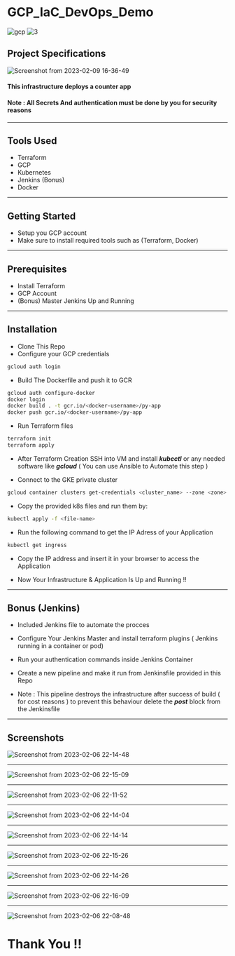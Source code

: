 # GCP_IaC_DevOps_Demo

 ![gcp](https://user-images.githubusercontent.com/103090890/217839906-7df20dbc-73b1-46f1-88cf-b656036c9e80.png)
![3](https://user-images.githubusercontent.com/103090890/218168065-77f65452-a56d-49b4-bf2a-f4cc81cc4391.png)

## Project Specifications 
![Screenshot from 2023-02-09 16-36-49](https://user-images.githubusercontent.com/103090890/217843113-dfda4ec4-7907-4f64-9716-27296ea589fa.png)

#### This infrastructure deploys a counter app  
#### Note : All Secrets And authentication must be done by you for security reasons 

-----------------------------

## Tools Used
- Terraform
- GCP 
- Kubernetes
- Jenkins (Bonus)
- Docker

------------------------------------

## Getting Started

- Setup you GCP account
- Make sure to install required tools such as (Terraform, Docker)

---------------

## Prerequisites 

- Install Terraform
- GCP Account
- (Bonus) Master Jenkins Up and Running

---------------------

## Installation 

- Clone This Repo
- Configure your GCP credentials 
``` bash
gcloud auth login
```
- Build The Dockerfile and push it to GCR 
``` bash
gcloud auth configure-docker
docker login
docker build . -t gcr.io/<docker-username>/py-app
docker push gcr.io/<docker-username>/py-app 
```
- Run Terraform files
```bash
terraform init
terraform apply
```

- After Terraform Creation SSH into VM and install ***kubectl*** or any needed software like ***gcloud*** ( You can use Ansible to Automate this step )

- Connect to the GKE private cluster 
``` bash
gcloud container clusters get-credentials <cluster_name> --zone <zone> --project <project_id>
```
- Copy the provided k8s files and run them by:
```bash
kubectl apply -f <file-name>
```

- Run the following command to get the IP Adress of your Application
``` bash
kubectl get ingress 
```
- Copy the IP address and insert it in your browser to access the Application 

- Now Your Infrastructure & Application Is Up and Running !!


------------------------------------

## Bonus (Jenkins)

- Included Jenkins file to automate the procces 

- Configure Your Jenkins Master and install terraform plugins ( Jenkins running in a container or pod)
 
- Run your authentication commands inside Jenkins Container

- Create a new pipeline and make it run from Jenkinsfile provided in this Repo

- Note : This pipeline destroys the infrastructure after success of build ( for cost reasons ) to prevent this behaviour delete the ***post*** block from the Jenkinsfile

---------------------------------


## Screenshots 

![Screenshot from 2023-02-06 22-14-48](https://user-images.githubusercontent.com/103090890/217849654-8b1659f8-b629-4eeb-8c38-5a26b222c417.png)

-----------------

![Screenshot from 2023-02-06 22-15-09](https://user-images.githubusercontent.com/103090890/217849691-c00ff265-bc9b-45ee-b021-2805b5309e40.png)

--------------


![Screenshot from 2023-02-06 22-11-52](https://user-images.githubusercontent.com/103090890/217849559-8c6531e9-f267-4d65-a881-475ebc9196aa.png)

------------


![Screenshot from 2023-02-06 22-14-04](https://user-images.githubusercontent.com/103090890/217849569-e6277823-6f05-4ad8-832f-ee7d06716019.png)


--------------




![Screenshot from 2023-02-06 22-14-14](https://user-images.githubusercontent.com/103090890/217849618-b39c3b17-934c-4aab-a0a1-3be9f006316c.png)


---------------


![Screenshot from 2023-02-06 22-15-26](https://user-images.githubusercontent.com/103090890/217849750-255ff5ac-95c5-45b0-a863-9f66de0f394e.png)

---------------

![Screenshot from 2023-02-06 22-14-26](https://user-images.githubusercontent.com/103090890/217849628-7ed0b2ee-2577-4f0e-bca1-640296b215c6.png)

------------------------

![Screenshot from 2023-02-06 22-16-09](https://user-images.githubusercontent.com/103090890/217849785-e9775e0e-5945-4cf5-8eb7-3f7063f81882.png)

------------------------

![Screenshot from 2023-02-06 22-08-48](https://user-images.githubusercontent.com/103090890/217849904-e50af9f7-5733-4d3d-9120-d070bc9c5eb1.png)





# Thank You !!





